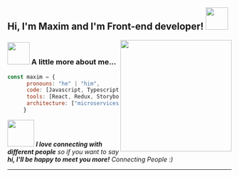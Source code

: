 <h2> Hi, I'm Maxim and I'm Front-end developer! <img src="https://media.giphy.com/media/WUlplcMpOCEmTGBtBW/giphy.gif" width="50"></h2>
<img align='right' src="https://raw.githubusercontent.com/abhisheknaiidu/abhisheknaiidu/master/code.gif" width="250">
</em></p>

 ### <img src="https://media.giphy.com/media/VgCDAzcKvsR6OM0uWg/giphy.gif" width="50"> A little more about me...

 ```javascript
 const maxim = {
       pronouns: "he" | "him",
       code: [Javascript, Typescript, HTML, CSS],
       tools: [React, Redux, Storybook, Jest, Storybook, MUI, AntDesign],
       architecture: ["microservices", "design system pattern"],
      }
 ```

 <img src="https://media.giphy.com/media/LnQjpWaON8nhr21vNW/giphy.gif" width="60"> <em><b>I love connecting with different people</b> so if you want to say <b>hi, I'll be happy to meet you more!</b> Connecting People :)</em>

---

